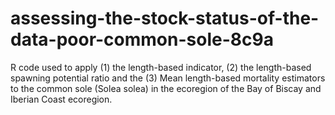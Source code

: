 # assessing-the-stock-status-of-the-data-poor-common-sole-8c9a
R code used to apply  (1) the length-based indicator, (2) the length-based spawning potential ratio and the (3) Mean length-based mortality estimators to the  common sole (Solea solea) in the ecoregion of the Bay of Biscay and Iberian Coast ecoregion.
